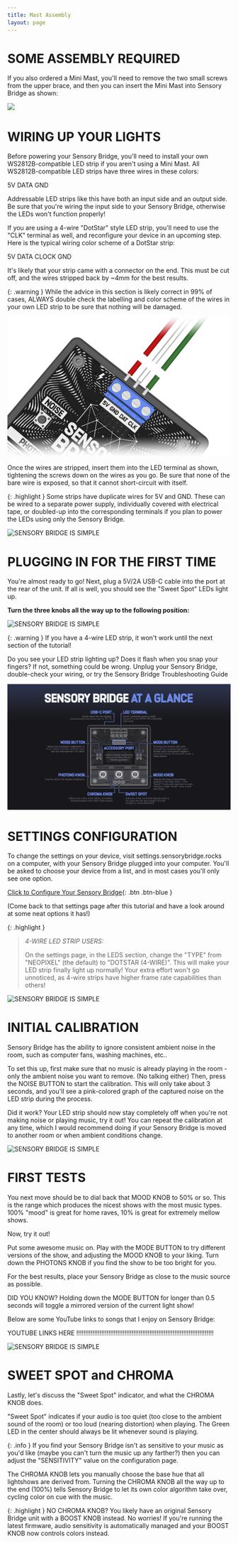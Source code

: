 ```yaml
---
title: Mast Assembly
layout: page
---
```


# SOME ASSEMBLY REQUIRED

If you also ordered a Mini Mast, you'll need to remove the two small screws from the upper brace, and then you can insert the Mini Mast into Sensory Bridge as shown:

<img class="small-img" src="https://github.com/connornishijima/sensory_bridge_docs/blob/main/img/mast_insert.png?raw=true"/>

# WIRING UP YOUR LIGHTS

Before powering your Sensory Bridge, you'll need to install your own WS2812B-compatible LED strip if you aren't using a Mini Mast. All WS2812B-compatible LED strips have three wires in these colors:

<wire-red>5V</wire-red>
<wire-white>DATA</wire-white>
<wire-green>GND</wire-green>

Addressable LED strips like this have both an input side and an output side. Be sure that you're wiring the input side to your Sensory Bridge, otherwise the LEDs won't function properly!

If you are using a 4-wire "DotStar" style LED strip, you'll need to use the "CLK" terminal as well, and reconfigure your device in an upcoming step. Here is the typical wiring color scheme of a DotStar strip:

<wire-red>5V</wire-red>
<wire-green>DATA</wire-green>
<wire-yellow>CLOCK</wire-yellow>
<wire-black>GND</wire-black>

It's likely that your strip came with a connector on the end. This must be cut off, and the wires stripped back by ~4mm for the best results.

{: .warning }
While the advice in this section is likely correct in 99% of cases, ALWAYS double check the labelling and color scheme of the wires in your own LED strip to be sure that nothing will be damaged.

![SENSORY BRIDGE IS SIMPLE](https://github.com/connornishijima/sensory_bridge_docs/blob/main/img/wire_insert.png?raw=true)

Once the wires are stripped, insert them into the LED terminal as shown, tightening the screws down on the wires as you go. Be sure that none of the bare wire is exposed, so that it cannot short-circuit with itself.

{: .highlight }
Some strips have duplicate wires for 5V and GND. These can be wired to a separate power supply, individually covered with electrical tape, or doubled-up into the corresponding terminals if you plan to power the LEDs using only the Sensory Bridge.

![SENSORY BRIDGE IS SIMPLE](https://github.com/connornishijima/sensory_bridge_docs/blob/main/img/16.jpg?raw=true)

# PLUGGING IN FOR THE FIRST TIME

You're almost ready to go! Next, plug a 5V/2A USB-C cable into the port at the rear of the unit. If all is well, you should see the "Sweet Spot" LEDs light up.

**Turn the three knobs all the way up to the following position:**

![SENSORY BRIDGE IS SIMPLE](https://github.com/connornishijima/sensory_bridge_docs/blob/main/img/2.jpg?raw=true)

{: .warning }
If you have a 4-wire LED strip, it won't work until the next section of the tutorial!

Do you see your LED strip lighting up? Does it flash when you snap your fingers? If not, something could be wrong. Unplug your Sensory Bridge, double-check your wiring, or try the Sensory Bridge Troubleshooting Guide

![SENSORY BRIDGE IS SIMPLE](https://github.com/connornishijima/sensory_bridge_docs/blob/main/img/anatomy.jpg?raw=true)

# SETTINGS CONFIGURATION

To change the settings on your device, visit settings.sensorybridge.rocks on a computer, with your Sensory Bridge plugged into your computer. You'll be asked to choose your device from a list, and in most cases you'll only see one option.

[Click to Configure Your Sensory Bridge](https://settings.sensorybridge.rocks){: .btn .btn-blue }

(Come back to that settings page after this tutorial and have a look around at some neat options it has!)

{: .highlight }
> *4-WIRE LED STRIP USERS:*
> 
> On the settings page, in the LEDS section, change the "TYPE" from "NEOPIXEL" (the default) to "DOTSTAR (4-WIRE)". This will make your LED strip finally light up normally! Your extra effort won't go unnoticed, as 4-wire strips have higher frame rate capabilities than others!

![SENSORY BRIDGE IS SIMPLE](https://github.com/connornishijima/sensory_bridge_docs/blob/main/img/settings_page_pic.png?raw=true)

# INITIAL CALIBRATION

Sensory Bridge has the ability to ignore consistent ambient noise in the room, such as computer fans, washing machines, etc..

To set this up, first make sure that no music is already playing in the room - only the ambient noise you want to remove. (No talking either) Then, press the <sb-button>NOISE BUTTON</sb-button> to start the calibration. This will only take about 3 seconds, and you'll see a pink-colored graph of the captured noise on the LED strip during the process.

Did it work? Your LED strip should now stay completely off when you're not making noise or playing music, try it out! You can repeat the calibration at any time, which I would recommend doing if your Sensory Bridge is moved to another room or when ambient conditions change.

![SENSORY BRIDGE IS SIMPLE](https://github.com/connornishijima/sensory_bridge_docs/blob/main/img/14.jpg?raw=true)

# FIRST TESTS

You next move should be to dial back that <sb-knob>MOOD KNOB</sb-knob> to 50% or so. This is the range which produces the nicest shows with the most music types. 100% "mood" is great for home raves, 10% is great for extremely mellow shows.

Now, try it out!

Put some awesome music on. Play with the <sb-button>MODE BUTTON</sb-button> to try different versions of the show, and adjusting the <sb-knob>MOOD KNOB</sb-knob> to your liking. Turn down the <sb-knob>PHOTONS KNOB</sb-knob> if you find the show to be too bright for you.

For the best results, place your Sensory Bridge as close to the music source as possible.

DID YOU KNOW? Holding down the <sb-button>MODE BUTTON</sb-button> for longer than 0.5 seconds will toggle a mirrored version of the current light show!

Below are some YouTube links to songs that I enjoy on Sensory Bridge:
     
YOUTUBE LINKS HERE !!!!!!!!!!!!!!!!!!!!!!!!!!!!!!!!!!!!!!!!!!!!!!!!!!!!!!!!!!!!!!!!!!!!!!!!!!!!!

![SENSORY BRIDGE IS SIMPLE](https://github.com/connornishijima/sensory_bridge_docs/blob/main/img/5.jpg?raw=true)

# SWEET SPOT and CHROMA

Lastly, let's discuss the "Sweet Spot" indicator, and what the <sb-knob>CHROMA KNOB</sb-knob> does.

"Sweet Spot" indicates if your audio is too quiet (too close to the ambient sound of the room) or too loud (nearing distortion) when playing. The Green LED in the center should always be lit whenever sound is playing.

{: .info }
If you find your Sensory Bridge isn't as sensitive to your music as you'd like (maybe you can't turn the music up any farther?) then you can adjust the "SENSITIVITY" value on the configuration page.

The <sb-knob>CHROMA KNOB</sb-knob> lets you manually choose the base hue that all lightshows are derived from. Turning the <sb-knob>CHROMA KNOB</sb-knob> all the way up to the end (100%) tells Sensory Bridge to let its own color algorithm take over, cycling color on cue with the music.

{: .highlight }
NO CHROMA KNOB? You likely have an original Sensory Bridge unit with a <sb-knob>BOOST KNOB</sb-knob> instead. No worries! If you're running the latest firmware, audio sensitivity is automatically managed and your <sb-knob>BOOST KNOB</sb-knob> now controls colors instead.
